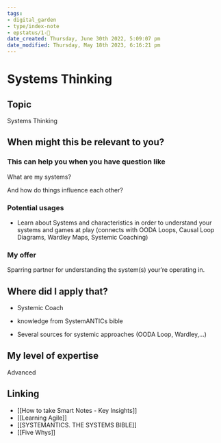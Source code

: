 ```yaml
---
tags: 
- digital_garden
- type/index-note
- epstatus/1-🌱
date_created: Thursday, June 30th 2022, 5:09:07 pm
date_modified: Thursday, May 18th 2023, 6:16:21 pm
---
```

# Systems Thinking
## Topic

Systems Thinking

## When might this be relevant to you?

### This can help you when you have question like

What are my systems?

And how do things influence each other?

### Potential usages

-   Learn about Systems and characteristics in order to understand your systems and games at play (connects with OODA Loops, Causal Loop Diagrams, Wardley Maps, Systemic Coaching)
    

### My offer

Sparring partner for understanding the system(s) your’re operating in.

## Where did I apply that?

-   Systemic Coach
    
-   knowledge from SystemANTICs bible
    
-   Several sources for systemic approaches (OODA Loop, Wardley,…)
    

## My level of expertise

Advanced

## Linking
+ [[How to take Smart Notes - Key Insights]]
+ [[Learning Agile]]
+ [[SYSTEMANTICS. THE SYSTEMS BIBLE]]
+ [[Five Whys]]